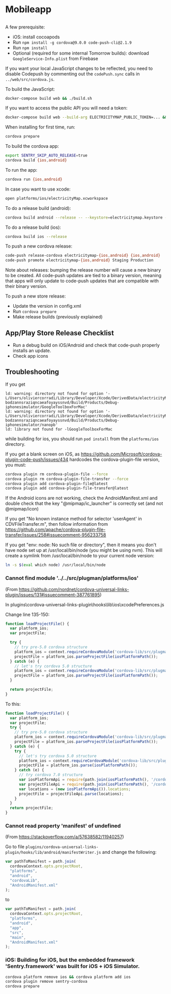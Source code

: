# Mobileapp

##

A few prerequisite:

- iOS: install cocoapods
- Run `npm install -g cordova@9.0.0 code-push-cli@2.1.9`
- Run `npm install`
- Optional (required for some internal Tomorrow builds): download `GoogleService-Info.plist` from Firebase

If you want your local JavaScript changes to be reflected, you need to disable Codepush by commenting out the `codePush.sync` calls in `../web/src/cordova.js`.

To build the JavaScript:

```bash
docker-compose build web && ./build.sh
```

If you want to access the public API you will need a token:
```bash
docker-compose build web --build-arg ELECTRICITYMAP_PUBLIC_TOKEN=... && ./build.sh
```

When installing for first time, run:

```bash
cordova prepare
```

To build the cordova app:

```bash
export SENTRY_SKIP_AUTO_RELEASE=true
cordova build {ios,android}
```

To run the app:

```bash
cordova run {ios,android}
```

In case you want to use xcode:

```bash
open platforms/ios/electricityMap.xcworkspace
```

To do a release build (android):

```bash
cordova build android --release -- --keystore=electricitymap.keystore --alias=electricitymapkey
```

To do a release build (ios):

```bash
cordova build ios --release
```

To push a new cordova release:

```bash
code-push release-cordova electricitymap-{ios,android} {ios,android}
code-push promote electricitymap-{ios,android} Staging Production
```

Note about releases: bumping the release number will cause a new binary to be created. All code-push updates are tied to a binary version, meaning that apps will only update to code-push updates that are compatible with their binary version.

To push a new store release:
* Update the version in config.xml
* Run `cordova prepare`
* Make release builds (previously explained)

## App/Play Store Release Checklist

- Run a debug build on iOS/Android and check that code-push properly installs an update.
- Check app icons

## Troubleshooting

If you get

```
ld: warning: directory not found for option '-L/Users/oliviercorradi/Library/Developer/Xcode/DerivedData/electricityMap-bodzannsraziqncaeafoyayssnvd/Build/Products/Debug-iphonesimulator/GoogleToolboxForMac'
ld: warning: directory not found for option '-L/Users/oliviercorradi/Library/Developer/Xcode/DerivedData/electricityMap-bodzannsraziqncaeafoyayssnvd/Build/Products/Debug-iphonesimulator/nanopb'
ld: library not found for -lGoogleToolboxForMac
```

while building for ios, you should run `pod install` from the `platforms/ios` directory.

If you get a blank screen on iOS, as https://github.com/Microsoft/cordova-plugin-code-push/issues/434 hardcodes the cordova-plugin-file version, you must:

```bash
cordova plugin rm cordova-plugin-file --force
cordova plugin rm cordova-plugin-file-transfer --force
cordova plugin add cordova-plugin-file@latest
cordova plugin add cordova-plugin-file-transfer@latest
```

If the Android icons are not working, check the AndroidManifest.xml and double check that the key "@mipmap/ic_launcher" is correctly set (and not @mipmap/icon)

If you get "No known instance method for selector 'userAgent' in CDVFileTransfer.m", then follow information from https://github.com/apache/cordova-plugin-file-transfer/issues/258#issuecomment-956233758

If you get "env: node: No such file or directory", then it means you don't have node set up at /usr/local/bin/node (you might be using nvm).
This will create a symlink from /usr/local/bin/node to your current node version:

```bash
ln -s $(eval which node) /usr/local/bin/node
```


### Cannot find module '../../src/plugman/platforms/ios'

(From https://github.com/nordnet/cordova-universal-links-plugin/issues/131#issuecomment-387761895)

In plugins\cordova-universal-links-plugin\hooks\lib\ios\xcodePreferences.js

Change line 135-150:

```javascript
function loadProjectFile() {
  var platform_ios;
  var projectFile;

  try {
    // try pre-5.0 cordova structure
    platform_ios = context.requireCordovaModule('cordova-lib/src/plugman/platforms')['ios'];
    projectFile = platform_ios.parseProjectFile(iosPlatformPath());
  } catch (e) {
    // let's try cordova 5.0 structure
    platform_ios = context.requireCordovaModule('cordova-lib/src/plugman/platforms/ios');
    projectFile = platform_ios.parseProjectFile(iosPlatformPath());
  }

  return projectFile;
}
```
To this:
```javascript
function loadProjectFile() {
  var platform_ios;
  var projectFile;
  try {
    // try pre-5.0 cordova structure
    platform_ios = context.requireCordovaModule('cordova-lib/src/plugman/platforms')['ios'];
    projectFile = platform_ios.parseProjectFile(iosPlatformPath());
  } catch (e) {
    try {
      // let's try cordova 5.0 structure
      platform_ios = context.requireCordovaModule('cordova-lib/src/plugman/platforms/ios');
      projectFile = platform_ios.parse(iosPlatformPath());
    } catch (e) {
      // try cordova 7.0 structure
      var iosPlatformApi = require(path.join(iosPlatformPath(), '/cordova/Api'));
      var projectFileApi = require(path.join(iosPlatformPath(), '/cordova/lib/projectFile.js'));
      var locations = (new iosPlatformApi()).locations;
      projectFile = projectFileApi.parse(locations);
    }
  }
  return projectFile;
}
```

### Cannot read property 'manifest' of undefined

(From https://stackoverflow.com/a/57638582/11940257)

Go to file `plugins/cordova-universal-links-plugin/hooks/lib/android/manifestWriter.js` and change the following:

```javascript
var pathToManifest = path.join(
  cordovaContext.opts.projectRoot,
  "platforms",
  "android",
  "cordovaLib",
  "AndroidManifest.xml"
);
```

to

```javascript
var pathToManifest = path.join(
  cordovaContext.opts.projectRoot,
  "platforms",
  "android",
  "app",
  "src",
  "main",
  "AndroidManifest.xml"
);
```

### iOS: Building for iOS, but the embedded framework 'Sentry.framework' was built for iOS + iOS Simulator.

```bash
cordova platform remove ios && cordova platform add ios
cordova plugin remove sentry-cordova
cordova prepare
```
